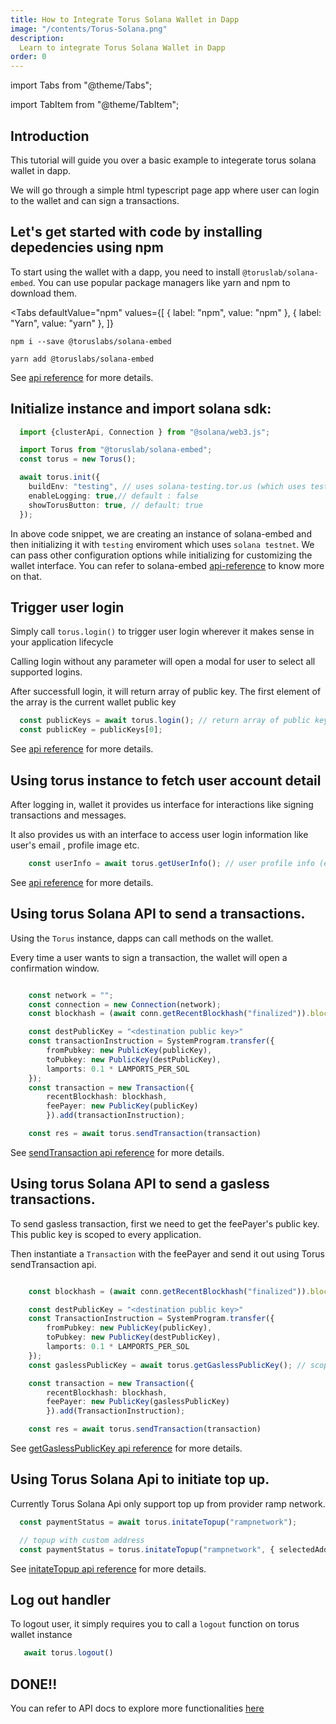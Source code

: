 ```yaml
---
title: How to Integrate Torus Solana Wallet in Dapp
image: "/contents/Torus-Solana.png"
description:
  Learn to integrate Torus Solana Wallet in Dapp
order: 0
---
```


import Tabs from "@theme/Tabs";

import TabItem from "@theme/TabItem";

## Introduction

This tutorial will guide you over a basic example to integerate torus solana wallet in dapp.

We will go through a simple html typescript page app where user can login to the wallet and can sign a transactions.


## Let's get started with code by installing depedencies using npm

To start using the wallet with a dapp, you need to
install `@toruslab/solana-embed`. You can use popular package managers like yarn and npm
to download them.

<Tabs
  defaultValue="npm"
  values={[
    { label: "npm", value: "npm" },
    { label: "Yarn", value: "yarn" },
  ]}
>
<TabItem value="npm">

```shell
npm i --save @toruslabs/solana-embed
```

</TabItem>

<TabItem value="yarn">

```shell
yarn add @toruslabs/solana-embed
```

</TabItem>

</Tabs>


See [api reference](https://docs.tor.us/solana-wallet/api-reference/class) for more details.




## Initialize instance and import solana sdk:

```typescript
  import {clusterApi, Connection } from "@solana/web3.js";

  import Torus from "@toruslab/solana-embed";
  const torus = new Torus();

  await torus.init({
    buildEnv: "testing", // uses solana-testing.tor.us (which uses testnet)
    enableLogging: true,// default : false
    showTorusButton: true, // default: true
  });

```

In above code snippet, we are creating an instance of solana-embed and then initializing it with `testing` enviroment which uses `solana testnet`.
We can pass other configuration options while initializing for customizing the wallet interface. You can refer to solana-embed [api-reference](https://docs.tor.us/solana-wallet/api-reference/class) to know more on that.


## Trigger user login

Simply call `torus.login()` to trigger user login wherever it makes sense in your application lifecycle

Calling login without any parameter will open a modal for user to select all supported logins.

After successfull login, it will return array of public key. The first element of the array is the current wallet public key


```typescript
  const publicKeys = await torus.login(); // return array of public key in base 58
  const publicKey = publicKeys[0];
```

See [api reference](https://docs.tor.us/solana-wallet/api-reference/class) for more details.


## Using torus instance to fetch user account detail

After logging in,  wallet it provides us interface for interactions like signing transactions and messages.

It also provides us with an interface to access user login information like user's email , profile image etc.

```typescript
    const userInfo = await torus.getUserInfo(); // user profile info (email address etc)
```

See [api reference](https://docs.tor.us/solana-wallet/api-reference/class) for more details.



## Using torus Solana API to send a transactions.

Using the `Torus` instance, dapps can call methods on the wallet.

Every time a user wants to sign a transaction, the wallet will open a confirmation window.

```typescript

    const network = "";
    const connection = new Connection(network);
    const blockhash = (await conn.getRecentBlockhash("finalized")).blockhash;

    const destPublicKey = "<destination public key>"
    const transactionInstruction = SystemProgram.transfer({
        fromPubkey: new PublicKey(publicKey),
        toPubkey: new PublicKey(destPublicKey),
        lamports: 0.1 * LAMPORTS_PER_SOL
    });
    const transaction = new Transaction({
        recentBlockhash: blockhash,
        feePayer: new PublicKey(publicKey)
        }).add(transactionInstruction);

    const res = await torus.sendTransaction(transaction)
```

See [sendTransaction api reference](https://docs.tor.us/solana-wallet/api-reference/solana/send-transaction) for more details.

## Using torus Solana API to send a gasless transactions.

To send gasless transaction, first we need to get the feePayer's public key. This public key is scoped to every application.

Then instantiate a `Transaction` with the feePayer and send it out using Torus sendTransaction api.

```typescript

    const blockhash = (await conn.getRecentBlockhash("finalized")).blockhash;

    const destPublicKey = "<destination public key>"
    const TransactionInstruction = SystemProgram.transfer({
        fromPubkey: new PublicKey(publicKey),
        toPubkey: new PublicKey(destPublicKey),
        lamports: 0.1 * LAMPORTS_PER_SOL
    });
    const gaslessPublicKey = await torus.getGaslessPublicKey(); // scoped to application

    const transaction = new Transaction({
        recentBlockhash: blockhash,
        feePayer: new PublicKey(gaslessPublicKey)
        }).add(TransactionInstruction);

    const res = await torus.sendTransaction(transaction)
```

See [getGaslessPublicKey api reference](https://docs.tor.us/solana-wallet/api-reference/solana/gasless-transaction) for more details.

## Using Torus Solana Api to initiate top up.
Currently Torus Solana Api only support top up from provider ramp network.


```typescript
  const paymentStatus = await torus.initateTopup("rampnetwork");

  // topup with custom address
  const paymentStatus = torus.initateTopup("rampnetwork", { selectedAddress : "SDfGKP..."});

```

See [initateTopup api reference](https://docs.tor.us/solana-wallet/api-reference/topup) for more details.

## Log out handler
To logout user, it simply requires you to call a `logout` function on torus wallet instance

```typescript
   await torus.logout()
```

## DONE!!
You can refer to API docs to explore more functionalities [here](https://docs.tor.us/solana-wallet/api-reference/class)
